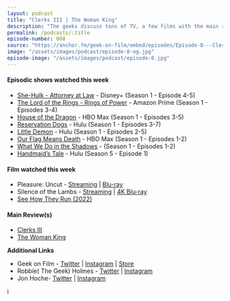 ```yaml
---
layout: podcast
title: "Clerks III | The Woman King"
description: "The geeks discuss tons of TV, a few films with the main reviews of Clerks III & The Woman King."
permalink: /podcasts/:title
episode-number: 008
source: "https://anchor.fm/geek-on-film/embed/episodes/Episode-8---Clerks-III--The-Woman-King-091922-e1o37vk"
image: "/assets/images/podcast/episode-8-og.jpg"
episode-image: "/assets/images/podcast/episode-8.jpg"
---
```

<h4><strong>Episodic shows watched this week</strong></h4>
<ul>
 <li><a href="https://disneyplusoriginals.disney.com/show/she-hulk"><u>She-Hulk - Attorney at Law</u></a> - Disney+ (Season 1 - Episode 4-5)</li>
 <li><a href="https://amzn.to/3RFOyrJ"><u>The Lord of the Rings - Rings of Power</u></a> - Amazon Prime (Season 1 - Episodes 3-4)</li>
  <li><a href="https://www.hbomax.com/series/urn:hbo:series:GYsYeoAxKH8LCwgEAAAOR"><u>House of the Dragon</u></a> - HBO Max (Season 1 - Episodes 3-5)</li>
  <li><a href="https://www.hulu.com/series/reservation-dogs-5a310c23-e2db-4c9f-a66c-27c2fee43d92"><u>Reservation Dogs</u></a> - Hulu (Season 1 - Episodes 3-7)</li>
  <li><a href="https://www.hulu.com/series/little-demon-d81adce9-115e-4fd0-ad84-36ff60ddcf96"><u>Little Demon</u></a> - Hulu (Season 1 - Episodes 2-5)</li>
  <li><a href="https://www.hbomax.com/series/urn:hbo:series:GYf3LzwJV98JifQEAAAAO"><u>Our Flag Means Death</u></a> - HBO Max (Season 1 - Episodes 1-2)</li>
  <li><a href="https://www.hulu.com/series/what-we-do-in-the-shadows-0b10c46a-12f0-4357-8a00-547057b49bac"><u>What We Do in the Shadows</u></a> - (Season 1 - Episodes 1-2)</li>
  <li><a href="https://www.hulu.com/series/the-handmaids-tale-565d8976-9d26-4e63-866c-40f8a137ce5f"><u>Handmaid’s Tale</u></a> - Hulu (Season 5 - Episode 1)</li>
</ul>
<h4><strong>Film watched this week</strong></h4>
<ul>
  <li>Pleasure: Uncut - <a href="https://www.sho.com/titles/3518176/pleasure-uncut"><u>Streaming</u></a> | <a href="https://amzn.to/3S7FhIT"><u>Blu-ray</u></a></li>
  <li>Silence of the Lambs - <a href="https://amzn.to/3DCLZmd"><u>Streaming</u></a> | <a href="https://amzn.to/3qQO5aH"><u>4K Blu-ray</u></a></li>
  <li><a href="https://www.searchlightpictures.com/see-how-they-run/"><u>See How They Run (2022)</u></a></li>
</ul>
<h4><strong>Main Review(s)</strong></h4>
<ul>
  <li><a href="https://clerks3.movie/"><u>Clerks III<br>
</u></a></li>
  <li><a href="https://www.thewomanking.movie/"><u>The Woman King<br>
</u></a></li>
</ul>
<p><strong>Additional Links</strong></p>
<ul>
  <li>Geek on Film - <a href="https://twitter.com/geekonfilmcom"><u>Twitter</u></a> | <a href="https://www.instagram.com/geekonfilmcom/"><u>Instagram</u></a> | <a href="https://www.geekonfilm.shop/"><u>Store</u></a></li>
  <li>Robbie( The Geek) Holmes - <a href="https://twitter.com/robbiethegeek"><u>Twitter</u></a> | <a href="https://www.instagram.com/robbiethegeek/"><u>Instagram</u></a></li>
  <li>Jon Hoche- <a href="https://twitter.com/JonHoche"><u>Twitter</u></a> | <a href="https://www.instagram.com/jonhoche/"><u>Instagram</u></a></li>
</ul>i
